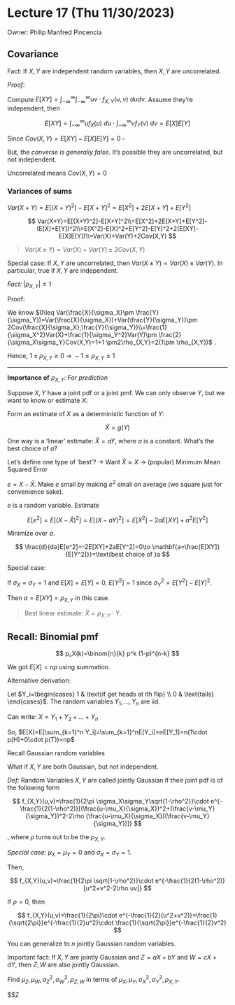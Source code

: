 # Lecture 17 (Thu 11/30/2023)

Owner: Philip Manfred Pincencia

## Covariance

Fact: If $X,Y$ are independent random variables, then $X,Y$ are uncorrelated. 

*Proof:* 

Compute $E[XY]=\int_{-\infty}^\infty \int_{-\infty}^\infty uv\cdot f_{X,Y}(u,v)~dudv$. Assume they’re independent, then 

$$
E[XY]=\int_{-\infty}^\infty uf_X(u)~du\cdot \int_{-\infty}^\infty vf_{Y}(v)~dv=E[X]E[Y]
$$

Since $Cov(X,Y)=E[XY]-E[X]E[Y]=0~\square$

But, the *converse is generally false*. It’s possible they are uncorrelated, but not independent. 

Uncorrelated means $Cov(X,Y)=0$

### Variances of sums

$Var(X+Y)=E[(X+Y)^2]-E[X+Y]^2=E[X^2]+2E[X+Y]+E[Y^2]$

$$
Var(X+Y)=E[(X+Y)^2]-E[X+Y]^2\\=E[X^2]+2E[X+Y]+E[Y^2]-(E[X]+E[Y])^2\\=E[X^2]-E[X]^2+E[Y^2]-E[Y]^2+2(E[XY]-E[X]E[Y])\\=Var(X)+Var(Y)+2Cov(X,Y)
$$

> $Var(X\pm Y)=Var(X)+Var(Y)\pm 2Cov(X,Y)$
> 

Special case: If $X,Y$ are uncorrelated, then $Var(X\pm Y)=Var(X)\pm Var(Y)$. In particular, true if $X,Y$ are independent. 

*Fact:* $|\rho_{X,Y}|\leq 1$

Proof: 

We know $0\leq Var(\frac{X}{\sigma_X}\pm \frac{Y}{\sigma_Y})=Var(\frac{X}{\sigma_X})+Var(\frac{Y}{\sigma_Y})\pm 2Cov(\frac{X}{\sigma_X},\frac{Y}{\sigma_Y})\\=\frac{1}{\sigma_X^2}Var(X)+\frac{1}{\sigma_Y^2}Var(Y)\pm \frac{2}{\sigma_X\sigma_Y}Cov(X,Y)=1+1 \pm2\rho_{X,Y}=2(1\pm \rho_{X,Y})$ . 

Hence, $1\pm \rho_{X,Y}\geq 0~\to~-1\leq \rho_{X,Y}\leq 1$

---

**Importance of** $\rho_{X,Y}$: *For prediction*

Suppose $X,Y$ have a joint pdf or a joint pmf. We can only observe $Y$, but we want to know or estimate $X$. 

Form an estimate of $X$ as a deterministic function of $Y$: 

$$
\hat X=g(Y)
$$

One way is a ‘linear’ estimate: $\hat X=aY$, where $a$ is a constant. What’s the best choice of $a$? 

Let’s define one type of ‘best’? → Want $\hat X\approx X$ → (popular) Minimum Mean Squared Error

$e=X-\hat X$. Make $e$ small by making $e^2$ small on average (we square just for convenience sake). 

$e$ is a random variable. Estimate 

$$
E[e^2]=E[(X-\hat X)^2]=E[(X-aY)^2]=E[X^2]-2aE[XY]+a^2E[Y^2]
$$

Minimize over $a$. 

$$
\frac{d}{da}E[e^2]=-2E[XY]+2aE[Y^2]=0\to \mathbf{a=\frac{E[XY]}{E[Y^2]}}=\text{best choice of }a
$$

Special case: 

If $\sigma_X=\sigma_Y=1$ and $E[X]=E[Y]=0$, $E[Y^2]=1$ since $\sigma_Y^2=E[Y^2]-E[Y]^2$. 

Then $a=E[XY]=\rho_{X,Y}$ in this case. 

> Best linear estimate: $\hat X=\rho_{X,Y}\cdot Y$.
> 

## Recall: Binomial pmf

$$
p_X(k)=\binom{n}{k} p^k (1-p)^{n-k}
$$

We got $E[X]=np$ using summation. 

Alternative derivation: 

Let $Y_i=\begin{cases} 1 & \text{if get heads at ith flip} \\ 0 & \text{tails} \end{cases}$.  The random variables $Y_1, …, Y_n$ are iid. 

Can write: $X=Y_1+Y_2+…+Y_n$

So, $E[X]=E[\sum_{k=1}^n Y_i]=\sum_{k=1}^nE[Y_i]=nE[Y_1]=n(1\cdot p(H)+0\cdot p(T))=np$

Recall Gaussian random variables

What if $X,Y$ are both Gaussian, but not independent. 

*Def:* Random Variables $X,Y$ are called jointly Gaussian if their joint pdf is of the following form 

$$
f_{X,Y}(u,v)=\frac{1}{2\pi \sigma_X\sigma_Y\sqrt{1-\rho^2}}\cdot e^{-\frac{1}{2(1-\rho^2)}[(\frac{u-\mu_X}{\sigma_X})^2+(\frac{v-\mu_Y}{\sigma_Y})^2-2\rho (\frac{u-\mu_X}{\sigma_X})(\frac{v-\mu_Y}{\sigma_Y})]}
$$

, where $\rho$ turns out to be the $\rho_{X,Y}$. 

*Special case:* $\mu_X=\mu_Y=0$ and $\sigma_X=\sigma_Y=1$. 

Then, 

$$
f_{X,Y}(u,v)=\frac{1}{2\pi \sqrt{1-\rho^2}}\cdot e^{-\frac{1}{2(1-\rho^2)}[u^2+v^2-2\rho uv]}
$$

If $\rho=0$, then 

$$
f_{X,Y}(u,v)=\frac{1}{2\pi}\cdot e^{-\frac{1}{2}(u^2+v^2)}=\frac{1}{\sqrt{2\pi}}e^{-\frac{1}{2}u^2}\cdot \frac{1}{\sqrt{2\pi}}e^{-\frac{1}{2}v^2}
$$

You can generalize to $n$ jointly Gaussian random variables. 

Important fact: If $X,Y$ are jointly Gaussian and $Z=aX+bY$ and $W=cX+dY$, then $Z,W$ are also jointly Gaussian. 

Find $\mu_Z,\mu_W,\sigma_Z^2,\sigma_W^2, \rho_{Z,W}$ in terms of $\mu_X, \mu_Y, \sigma_X^2, \sigma_Y^2, \rho_{X,Y}$. 

$$Z